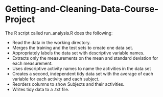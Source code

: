 Getting-and-Cleaning-Data-Course-Project
========================================

The R script called run_analysis.R does the following:

- Read the data in the working directory.
- Merges the training and the test sets to create one data set.
- Appropriately labels the data set with descriptive variable names.
- Extracts only the measurements on the mean and standard deviation for each measurement. 
- Uses descriptive activity names to name the activities in the data set
- Creates a second, independent tidy data set with the average of each variable for each activity and each subject.
- Reorders columns to show Subjects and their activities.
- Writes tidy data to a .txt file.
